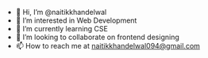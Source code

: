 - 👋 Hi, I’m @naitikkhandelwal
- 👀 I’m interested in Web Development
- 🌱 I’m currently learning CSE
- 💞️ I’m looking to collaborate on frontend designing
- 📫 How to reach me at naitikkhandelwal094@gmail.com

<!---
naitikkhandelwal/naitikkhandelwal is a ✨ special ✨ repository because its `README.md` (this file) appears on your GitHub profile.
You can click the Preview link to take a look at your changes.
--->
